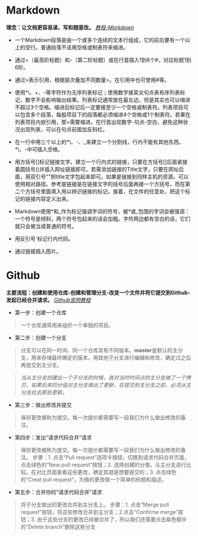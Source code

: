 # Markdown
**理念：让文档更容易读、写和随意改。** *[教程-Markdown](http://www.markdown.cn/#overview)*
* 一个Markdown段落是由一个或多个连续的文本行组成，它的前后要有一个以上的空行。普通段落不该用空格或制表符来缩进。

* 通过=（最高阶标题）和-（第二阶标题）或在行首插入1到6个#，对应标题1到6阶。

* 通过>表示引用，根据层次叠加不同数量>。在引用中也可使用#等。

* 使用*\、+、-等字符作为无序列表标记；使用数字接英文句点表有序列表标记，数字不会影响输出结果。列表标记通常放在最左边，但是其实也可以缩进不超过3个空格。缩进后标记后一定要接至少一个空格或制表符。列表项目可以包含多个段落，每股项目下的段落都必须缩进4个空格或1个制表符。若果在列表项目内放引用，那>需要缩进。在行首出现数字-句点-空白，避免这种状况出现列表，可以在句点前面加反斜杠。

*  在一行中用三个以上的*\、-、_来建立一个分割线，行内不能有其他东西。*\、-中可插入空格。

* 用方括号\[]标记链接文字。建立一个行内式的链接，只要在方括号\[]后面紧接着圆括号()并插入网址链接即可。若需添加链接的Title文字，只要在网址后面，用双引号""把title文字包起来即可。如果是链接到同样主机的资源，可以使用相对路径。参考是链接是在链接文字的括号后面再接一个方括号，而在第二个方括号里面填入用以辨识链接的标记。接着，在文件的任意处，把这个标记的链接内容定义出来。

* Markdown使用\*和_作为标记强调字词的符号，被\*或_包围的字词会被强调：一个符号是倾斜，两个符号包起来的话会加粗。字符两边都有空白的话，它们就只会被当成普通的符号。

* 用反引号\`标记行内代码。

* 通过链接插入图片。

# Github
**主要流程：创建和使用仓库-创建和管理分支-改变一个文件并将它提交到Github-发起已经合并请求。** *[Github官网教程](https://guides.github.com/activities/hello-world/)*
* 第一步：创建一个仓库
>一个仓库通常用来组织一个单独的项目。
* 第二步：创建一个分支
>分支可以在同一时间、同一个仓库具有不同版本。**master**是默认的主分支，用来存储最终确定的版本。用其他子分支进行编辑和修改，确定过之后再提交到主分支。

>*当从主分支创建出一个子分支的时候，就对当时时间点的主分支做了一个拷贝。如果后来的分值对主分支做出了更新，在提交到主分支之前，必须从主分支拉去那些更新。*
* 第三步：做出修改并提交
>保存更改被称为提交。每一次提价都需要写一段我们为什么做出修改的备注。
* 第四步：发出“请求代码合并”请求
>保存更改被称为提交。每一次提价都需要写一段我们为什么做出修改的备注。
>步骤：1. 点击“Pull request”选项卡按钮，切换到请求代码合并页面，点击绿色的“New pull request”按钮；2. 选择创建的分值，与主分支进行比较。在对比页面查看这些更改，确定其就是想要提交的；3. 点击绿色的“Creat pull request”，为做的更改做一个简单的标题和描述。
* 第五步：合并你的“请求代码合并”请求
>将子分支做出的更改合并到主分支上。
>步骤：1. 点击“Merge pull request”按钮，将这些修改合并到主分支；2.点击“Confirme merge”按钮；3. 由于这些分支的更改已经被合并了，所以我们还需要点击紫色框中的“Delete branch”删除这些分支
